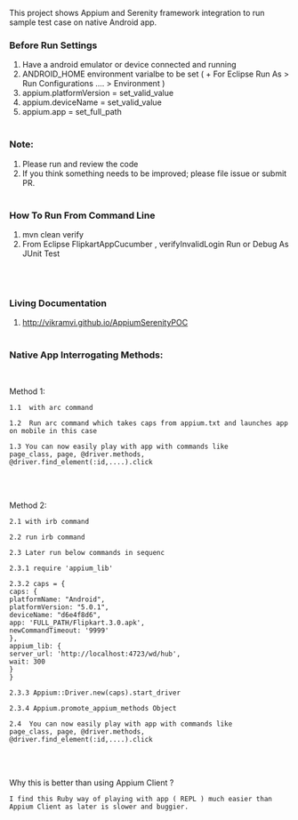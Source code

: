 This project shows Appium and Serenity framework integration to run sample test case on native Android app.

### Before Run Settings

1.  Have a android emulator or device connected and running
2.  ANDROID_HOME environment varialbe to be set ( + For Eclipse Run As > Run Configurations .... > Environment )
3.  appium.platformVersion  =  set_valid_value
4.  appium.deviceName  =  set_valid_value
5.  appium.app  =  set_full_path
<br><br>


### Note:

1. Please run and review the code
2. If you think something needs to be improved; please file issue or submit PR.
<br><br>


### How To Run From Command Line

1. mvn clean verify
2. From Eclipse FlipkartAppCucumber , verifyInvalidLogin  Run or Debug As JUnit Test

<br><br>


### Living Documentation

1. http://vikramvi.github.io/AppiumSerenityPOC
<br><br>





###  Native App Interrogating Methods:
<br>

Method 1:

	1.1  with arc command

	1.2  Run arc command which takes caps from appium.txt and launches app on mobile in this case

	1.3 You can now easily play with app with commands like
	page_class, page, @driver.methods,  @driver.find_element(:id,....).click
<br><br>

Method 2:

	2.1 with irb command

	2.2 run irb command

	2.3 Later run below commands in sequenc

	2.3.1 require 'appium_lib'

	2.3.2 caps = {
	caps: {
	platformName: "Android",
	platformVersion: "5.0.1",
	deviceName: "d6e4f8d6",
	app: 'FULL_PATH/Flipkart.3.0.apk',
	newCommandTimeout: '9999'
	},
	appium_lib: {
	server_url: 'http://localhost:4723/wd/hub',
	wait: 300
	}
	}

	2.3.3 Appium::Driver.new(caps).start_driver

	2.3.4 Appium.promote_appium_methods Object

	2.4  You can now easily play with app with commands like
	page_class, page, @driver.methods,  @driver.find_element(:id,....).click
<br><br>


Why this is better than using Appium Client ?

	I find this Ruby way of playing with app ( REPL ) much easier than Appium Client as later is slower and buggier.

